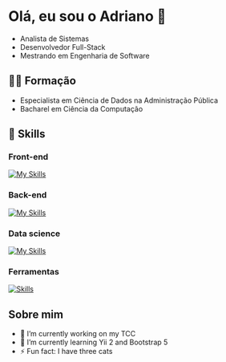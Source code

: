 # Olá, eu sou o Adriano 👋

- Analista de Sistemas
- Desenvolvedor Full-Stack
- Mestrando em Engenharia de Software

## :student: Formação

- Especialista em Ciência de Dados na Administração Pública
- Bacharel em Ciência da Computação

## :rocket: Skills

### Front-end

[![My Skills](https://skillicons.dev/icons?i=html,css,bootstrap,js,jquery)](https://skillicons.dev)

### Back-end

[![My Skills](https://skillicons.dev/icons?i=py,flask,php,java,c)](https://skillicons.dev)

### Data science

[![My Skills](https://skillicons.dev/icons?i=r,sklearn,mysql)](https://skillicons.dev)

### Ferramentas

[![Skills](https://skillicons.dev/icons?i=vscode,git)](https://skillicons.dev)


## Sobre mim

- 🔭 I’m currently working on my TCC
- 🌱 I’m currently learning Yii 2 and Bootstrap 5
- ⚡ Fun fact: I have three cats 

<!--
**adriano-gomes-dev/adriano-gomes-dev** is a ✨ _special_ ✨ repository because its `README.md` (this file) appears on your GitHub profile.

Here are some ideas to get you started:

- 🔭 I’m currently working on ...
- 🌱 I’m currently learning ...
- 👯 I’m looking to collaborate on ...
- 🤔 I’m looking for help with ...
- 💬 Ask me about ...
- 📫 How to reach me: ...
- 😄 Pronouns: ...
- ⚡ Fun fact: ...
-->
